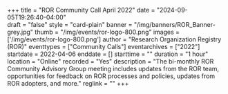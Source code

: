 +++
title = "ROR Community Call April 2022" 
date = "2024-09-05T19:26:40-04:00"  
draft = "false" 
style = "card-plain" 
banner = "/img/banners/ROR_Banner-grey.jpg" 
thumb = "/img/events/ror-logo-800.png" 
images = ['/img/events/ror-logo-800.png']
author = "Research Organization Registry (ROR)" 
eventtypes = ["Community Calls"]
eventarchives = ["2022"]
startdate = 2022-04-06
enddate = []
starttime = ""
duration = "1 hour"
location = "Online"
recorded = "Yes"
description = "The bi-monthly ROR Community Advisory Group meeting includes updates from the ROR team, opportunities for feedback on ROR processes and policies, updates from ROR adopters, and more."
reglink = ""
+++


<!-- Post-event content template

## Materials 

- [Slides from event]()

<iframe src=""></iframe>

---

## Recording 

{{< youtube id="XXX" >}}

--- 

--> 

